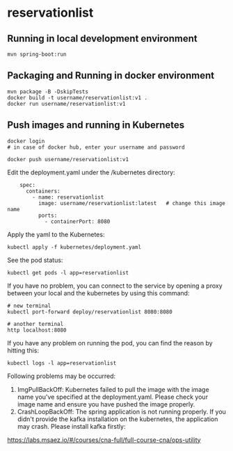 # reservationlist

## Running in local development environment

```
mvn spring-boot:run
```

## Packaging and Running in docker environment

```
mvn package -B -DskipTests
docker build -t username/reservationlist:v1 .
docker run username/reservationlist:v1
```

## Push images and running in Kubernetes

```
docker login 
# in case of docker hub, enter your username and password

docker push username/reservationlist:v1
```

Edit the deployment.yaml under the /kubernetes directory:
```
    spec:
      containers:
        - name: reservationlist
          image: username/reservationlist:latest   # change this image name
          ports:
            - containerPort: 8080

```

Apply the yaml to the Kubernetes:
```
kubectl apply -f kubernetes/deployment.yaml
```

See the pod status:
```
kubectl get pods -l app=reservationlist
```

If you have no problem, you can connect to the service by opening a proxy between your local and the kubernetes by using this command:
```
# new terminal
kubectl port-forward deploy/reservationlist 8080:8080

# another terminal
http localhost:8080
```

If you have any problem on running the pod, you can find the reason by hitting this:
```
kubectl logs -l app=reservationlist
```

Following problems may be occurred:

1. ImgPullBackOff:  Kubernetes failed to pull the image with the image name you've specified at the deployment.yaml. Please check your image name and ensure you have pushed the image properly.
1. CrashLoopBackOff: The spring application is not running properly. If you didn't provide the kafka installation on the kubernetes, the application may crash. Please install kafka firstly:

https://labs.msaez.io/#/courses/cna-full/full-course-cna/ops-utility

